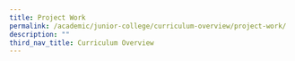 ```yaml
---
title: Project Work
permalink: /academic/junior-college/curriculum-overview/project-work/
description: ""
third_nav_title: Curriculum Overview
---
```

